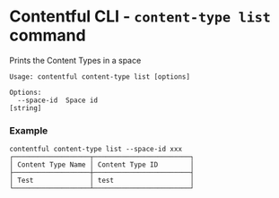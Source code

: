 # Contentful CLI - `content-type list` command

Prints the Content Types in a space

```
Usage: contentful content-type list [options]

Options:
  --space-id  Space id                                                  [string]
```

### Example

```shell
contentful content-type list --space-id xxx
┌───────────────────┬────────────────────────┐
│ Content Type Name │ Content Type ID        │
├───────────────────┼────────────────────────┤
│ Test              │ test                   │
└───────────────────┴────────────────────────┘
```


